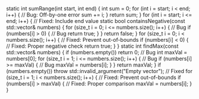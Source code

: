 static int sumRange(int start, int end) {
    int sum = 0;
    for (int i = start; i < end; i++) { // Bug: Off-by-one error
        sum += i;
    }
    return sum;
}
for (int i = start; i <= end; i++) { // Fixed: Include end value
static bool containsNegative(const std::vector<int>& numbers) {
    for (size_t i = 0; i <= numbers.size(); i++) { // Bug
        if (numbers[i] > 0) { // Bug
            return true;
        }
    }
    return false;
}
for (size_t i = 0; i < numbers.size(); i++) { // Fixed: Prevent out-of-bounds
    if (numbers[i] < 0) { // Fixed: Proper negative check
        return true;
    }
}
static int findMax(const std::vector<int>& numbers) {
    if (numbers.empty()) return 0; // Bug
    int maxVal = numbers[0];
    for (size_t i = 1; i <= numbers.size(); i++) { // Bug
        if (numbers[i] >= maxVal) { // Bug
            maxVal = numbers[i];
        }
    }
    return maxVal;
}
if (numbers.empty()) throw std::invalid_argument("Empty vector"); // Fixed
for (size_t i = 1; i < numbers.size(); i++) { // Fixed: Prevent out-of-bounds
    if (numbers[i] > maxVal) { // Fixed: Proper comparison
        maxVal = numbers[i];
    }
}
